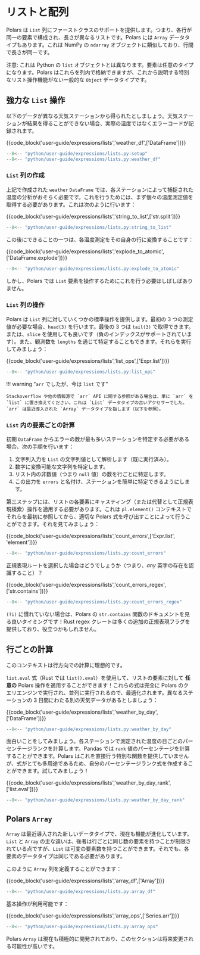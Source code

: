 # リストと配列

Polars は `List` 列にファーストクラスのサポートを提供します。つまり、各行が同一の要素で構成され、長さが異なるリストです。Polars には `Array` データタイプもあります。これは NumPy の `ndarray` オブジェクトに類似しており、行間で長さが同一です。

注意: これは Python の `list` オブジェクトとは異なります。要素は任意のタイプになります。Polars はこれらを列内で格納できますが、これから説明する特別なリスト操作機能がない一般的な `Object` データタイプです。

## 強力な `List` 操作

以下のデータが異なる天気ステーションから得られたとしましょう。天気ステーションが結果を得ることができない場合、実際の温度ではなくエラーコードが記録されます。

{{code_block('user-guide/expressions/lists','weather_df',['DataFrame'])}}

```python exec="on" result="text" session="user-guide/lists"
--8<-- "python/user-guide/expressions/lists.py:setup"
--8<-- "python/user-guide/expressions/lists.py:weather_df"
```

### `List` 列の作成

上記で作成された `weather` `DataFrame` では、各ステーションによって捕捉された温度の分析がおそらく必要です。これを行うためには、まず個々の温度測定値を取得する必要があります。これは次のように行います：

{{code_block('user-guide/expressions/lists','string_to_list',['str.split'])}}

```python exec="on" result="text" session="user-guide/lists"
--8<-- "python/user-guide/expressions/lists.py:string_to_list"
```

この後にできることの一つは、各温度測定をその自身の行に変換することです：

{{code_block('user-guide/expressions/lists','explode_to_atomic',['DataFrame.explode'])}}

```python exec="on" result="text" session="user-guide/lists"
--8<-- "python/user-guide/expressions/lists.py:explode_to_atomic"
```

しかし、Polars では `List` 要素を操作するためにこれを行う必要はしばしばありません。

### `List` 列の操作

Polars は `List` 列に対していくつかの標準操作を提供します。最初の 3 つの測定値が必要な場合、`head(3)` を行います。最後の 3 つは `tail(3)` で取得できます。または、`slice` を使用しても良いです（負のインデックスがサポートされています）。また、観測数を `lengths` を通じて特定することもできます。それらを実行してみましょう：

{{code_block('user-guide/expressions/lists','list_ops',['Expr.list'])}}

```python exec="on" result="text" session="user-guide/lists"
--8<-- "python/user-guide/expressions/lists.py:list_ops"
```

!!! warning "`arr` でしたが、今は `list` です"

    Stackoverflow や他の情報源で `arr` API に関する参照がある場合は、単に `arr` を `list` に置き換えてください。これは `List` データタイプの古いアクセサーでした。`arr` は最近導入された `Array` データタイプを指します（以下を参照）。

### `List` 内の要素ごとの計算

初期 `DataFrame` からエラーの数が最も多いステーションを特定する必要がある場合、次の手順を行います：

1. 文字列入力を `List` の文字列値として解析します（既に実行済み）。
2. 数字に変換可能な文字列を特定します。
3. リスト内の非数値（つまり `null` 値）の数を行ごとに特定します。
4. この出力を `errors` と名付け、ステーションを簡単に特定できるようにします。

第三ステップには、リストの各要素にキャスティング（または代替として正規表現検索）操作を適用する必要があります。これは `pl.element()` コンテキストでそれらを最初に参照してから、適切な Polars 式を呼び出すことによって行うことができます。それを見てみましょう：

{{code_block('user-guide/expressions/lists','count_errors',['Expr.list', 'element'])}}

```python exec="on" result="text" session="user-guide/lists"
--8<-- "python/user-guide/expressions/lists.py:count_errors"
```

正規表現ルートを選択した場合はどうでしょうか（つまり、_any_ 英字の存在を認識すること）？

{{code_block('user-guide/expressions/lists','count_errors_regex',['str.contains'])}}

```python exec="on" result="text" session="user-guide/lists"
--8<-- "python/user-guide/expressions/lists.py:count_errors_regex"
```

`(?i)` に慣れていない場合は、Polars の `str.contains` 関数のドキュメントを見る良いタイミングです！Rust regex クレートは多くの追加の正規表現フラグを提供しており、役立つかもしれません。

## 行ごとの計算

このコンテキストは行方向での計算に理想的です。

`list.eval` 式（Rust では `list().eval`）を使用して、リストの要素に対して **任意の** Polars 操作を適用することができます！これらの式は完全に Polars のクエリエンジンで実行され、並列に実行されるので、最適化されます。異なるステーションの 3 日間にわたる別の天気データがあるとしましょう：

{{code_block('user-guide/expressions/lists','weather_by_day',['DataFrame'])}}

```python exec="on" result="text" session="user-guide/lists"
--8<-- "python/user-guide/expressions/lists.py:weather_by_day"
```

面白いことをしてみましょう。各ステーションで測定された温度の日ごとのパーセンテージランクを計算します。Pandas では `rank` 値のパーセンテージを計算することができます。Polars はこれを直接行う特別な関数を提供していませんが、式がとても多用途であるため、自分のパーセンテージランク式を作成することができます。試してみましょう！

{{code_block('user-guide/expressions/lists','weather_by_day_rank',['list.eval'])}}

```python exec="on" result="text" session="user-guide/lists"
--8<-- "python/user-guide/expressions/lists.py:weather_by_day_rank"
```

## Polars `Array`

`Array` は最近導入された新しいデータタイプで、現在も機能が進化しています。`List` と `Array` の主な違いは、後者は行ごとに同じ数の要素を持つことが制限されている点ですが、`List` は可変の要素数を持つことができます。それでも、各要素のデータタイプは同じである必要があります。

このように `Array` 列を定義することができます：

{{code_block('user-guide/expressions/lists','array_df',['Array'])}}

```python exec="on" result="text" session="user-guide/lists"
--8<-- "python/user-guide/expressions/lists.py:array_df"
```

基本操作が利用可能です：

{{code_block('user-guide/expressions/lists','array_ops',['Series.arr'])}}

```python exec="on" result="text" session="user-guide/lists"
--8<-- "python/user-guide/expressions/lists.py:array_ops"
```

Polars `Array` は現在も積極的に開発されており、このセクションは将来変更される可能性が高いです。
